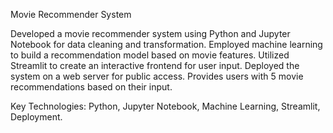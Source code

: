 Movie Recommender System

Developed a movie recommender system using Python and Jupyter Notebook for data cleaning and transformation.
Employed machine learning to build a recommendation model based on movie features.
Utilized Streamlit to create an interactive frontend for user input.
Deployed the system on a web server for public access.
Provides users with 5 movie recommendations based on their input.

Key Technologies: Python, Jupyter Notebook, Machine Learning, Streamlit, Deployment.
